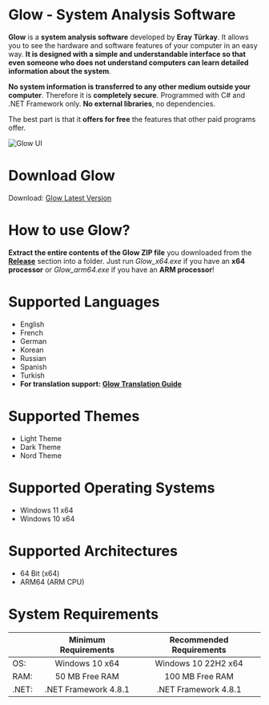 # Glow - System Analysis Software

**Glow** is a **system analysis software** developed by **Eray Türkay**. It allows you to see the hardware and software features of your computer in an easy way. **It is designed with a simple and understandable interface so that even someone who does not understand computers can learn detailed information about the system**. 

**No system information is transferred to any other medium outside your computer**. Therefore it is **completely secure**. Programmed with C# and .NET Framework only. **No external libraries**, no dependencies. 

The best part is that it **offers for free** the features that other paid programs offer.

![Glow UI](https://github.com/roines45/glow/assets/142736624/3f5a5d4b-762c-4624-a5f8-859fa44b4711)

# Download Glow

Download: [Glow Latest Version](https://github.com/roines45/glow/releases/latest)

# How to use Glow?

**Extract the entire contents of the Glow ZIP file** you downloaded from the **[Release](https://github.com/roines45/glow/releases/latest)** section into a folder. Just run *Glow_x64.exe* if you have an **x64 processor** or *Glow_arm64.exe* if you have an **ARM processor**!

# Supported Languages

- English
- French
- German
- Korean
- Russian
- Spanish
- Turkish
- **For translation support: [Glow Translation Guide](https://github.com/roines45/glow/discussions/20)**

# Supported Themes

- Light Theme
- Dark Theme
- Nord Theme

# Supported Operating Systems

- Windows 11 x64
- Windows 10 x64

# Supported Architectures

- 64 Bit (x64)
- ARM64 (ARM CPU)

# System Requirements

|  | Minimum Requirements | Recommended Requirements |
| -- | :--: | :--: |
| OS: | Windows 10 x64 | Windows 10 22H2 x64|
| RAM: | 50 MB Free RAM | 100 MB Free RAM |
| .NET: | .NET Framework 4.8.1 | .NET Framework 4.8.1 |
